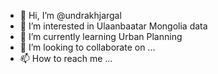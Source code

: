 - 👋 Hi, I’m @undrakhjargal
- 👀 I’m interested in Ulaanbaatar Mongolia data
- 🌱 I’m currently learning Urban Planning
- 💞️ I’m looking to collaborate on ...
- 📫 How to reach me ...

<!---
undrakhjargal/undrakhjargal is a ✨ special ✨ repository because its `README.md` (this file) appears on your GitHub profile.
You can click the Preview link to take a look at your changes.
--->

